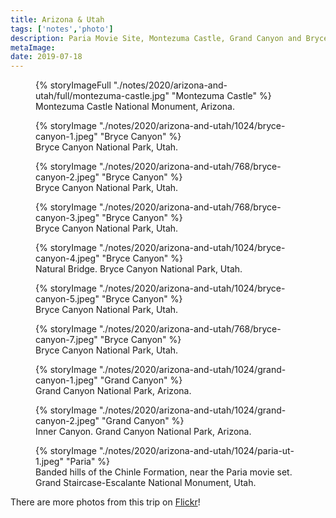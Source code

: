 ```yaml
---
title: Arizona & Utah
tags: ['notes','photo']
description: Paria Movie Site, Montezuma Castle, Grand Canyon and Bryce Canyon.
metaImage: 
date: 2019-07-18
---
```

<figure>
    {% storyImageFull "./notes/2020/arizona-and-utah/full/montezuma-castle.jpg" "Montezuma Castle" %}
<figcaption>
Montezuma Castle National Monument, Arizona.</figcaption>
</figure>
<figure>
    {% storyImage "./notes/2020/arizona-and-utah/1024/bryce-canyon-1.jpeg" "Bryce Canyon" %}
<figcaption>Bryce Canyon National Park, Utah.</figcaption>
</figure>
<figure>
    {% storyImage "./notes/2020/arizona-and-utah/768/bryce-canyon-2.jpeg" "Bryce Canyon" %}
<figcaption>Bryce Canyon National Park, Utah.</figcaption>
</figure> 
<figure>
    {% storyImage "./notes/2020/arizona-and-utah/768/bryce-canyon-3.jpeg" "Bryce Canyon" %}
    <figcaption>Bryce Canyon National Park, Utah.</figcaption>
</figure>
<figure>
        {% storyImage "./notes/2020/arizona-and-utah/1024/bryce-canyon-4.jpeg" "Bryce Canyon" %}
    <figcaption>Natural Bridge. Bryce Canyon National Park, Utah. </figcaption>
</figure>
<figure>
    {% storyImage "./notes/2020/arizona-and-utah/1024/bryce-canyon-5.jpeg" "Bryce Canyon" %}
    <figcaption>Bryce Canyon National Park, Utah. </figcaption>
</figure>

<figure>
    {% storyImage "./notes/2020/arizona-and-utah/768/bryce-canyon-7.jpeg" "Bryce Canyon" %}
    <figcaption>Bryce Canyon National Park, Utah.</figcaption>
</figure>
<figure>
    {% storyImage "./notes/2020/arizona-and-utah/1024/grand-canyon-1.jpeg" "Grand Canyon" %}
    <figcaption>Grand Canyon National Park, Arizona. </figcaption>
</figure>
<figure>
    {% storyImage "./notes/2020/arizona-and-utah/1024/grand-canyon-2.jpeg" "Grand Canyon" %}
    <figcaption> Inner Canyon. Grand Canyon National Park, Arizona. </figcaption>
</figure>
<figure>
    {% storyImage "./notes/2020/arizona-and-utah/1024/paria-ut-1.jpeg" "Paria" %}
    <figcaption>Banded hills of the Chinle Formation, near the Paria movie set. Grand Staircase-Escalante National Monument, Utah. </figcaption>
</figure>

<div class="text_center">There are more photos from this trip on <a href="https://flickr.com/photos/joshuacrain/albums/72157670159343188" rel="noopener">Flickr</a>!</div>
